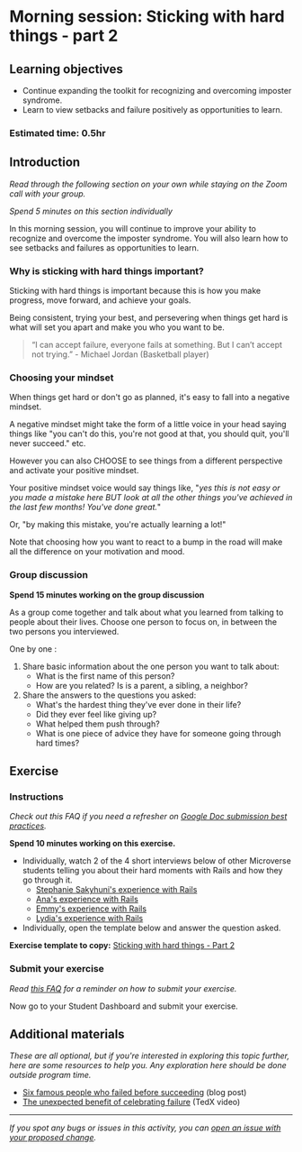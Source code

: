 # Morning session: Sticking with hard things - part 2

## Learning objectives

- Continue expanding the toolkit for recognizing and overcoming imposter syndrome.
- Learn to view setbacks and failure positively as opportunities to learn.

### **Estimated time**: 0.5hr

## Introduction

*Read through the following section on your own while staying on the Zoom call with your group.* 

*Spend 5 minutes on this section individually*

In this morning session, you will continue to improve your ability to recognize and overcome the imposter syndrome. You will also learn how to see setbacks and failures as opportunities to learn.

### Why is sticking with hard things important?

Sticking with hard things is important because this is how you make progress, move forward, and achieve your goals. 

Being consistent, trying your best, and persevering when things get hard is what will set you apart and make you who you want to be. 

> “I can accept failure, everyone fails at something. But I can’t accept not trying.” - Michael Jordan (Basketball player)

### Choosing your mindset

When things get hard or don't go as planned, it's easy to fall into a negative mindset. 

A negative mindset might take the form of a little voice in your head saying things like "you can't do this, you're not good at that, you should quit, you'll never succeed." etc. 

However you can also CHOOSE to see things from a different perspective and activate your positive mindset. 

Your positive mindset voice would say things like, "*yes this is not easy or you made a mistake here BUT look at all the other things you've achieved in the last few months! You've done great.*" 

Or, "by making this mistake, you're actually learning a lot!" 

Note that choosing how you want to react to a bump in the road will make all the difference on your motivation and mood. 

### Group discussion

**Spend 15 minutes working on the group discussion**

As a group come together and talk about what you learned from talking to people about their lives. Choose one person to focus on, in between the two persons you interviewed. 

One by one : 

1. Share basic information about the one person you want to talk about: 
    - What is the first name of this person?
    - How are you related? Is is a parent, a sibling, a neighbor?
2. Share the answers to the questions you asked:
    - What's the hardest thing they've ever done in their life?
    - Did they ever feel like giving up?
    - What helped them push through?
    - What is one piece of advice they have for someone going through hard times?

## Exercise

### Instructions

*Check out this FAQ if you need a refresher on [Google Doc submission best practices](https://microverse.zendesk.com/hc/en-us/articles/360063156813).*

**Spend 10 minutes working on this exercise.**

- Individually, watch 2 of the 4 short interviews below of other Microverse students telling you about their hard moments with Rails and how they go through it.
    - [Stephanie Sakyhuni's experience with Rails](https://drive.google.com/file/d/12pbA1VOdEq9hppHqECfRB1M8xzOQWdqY/view?usp=sharing)
    - [Ana's experience with Rails](https://drive.google.com/file/d/1c1dLRDsrMMTIJANTr677ZA9SkXg0Yyda/view?usp=sharing)
    - [Emmy's experience with Rails](https://drive.google.com/file/d/1rUooygTedfsu_UcgSr41qWCCMuM63CpT/view?usp=sharing)
    - [Lydia's experience with Rails](https://drive.google.com/file/d/17UXD_Qrww7KIdZOjnoie895cPTdGtq0E/view?usp=sharing)
- Individually, open the template below and answer the question asked.

**Exercise template to copy:** [Sticking with hard things - Part 2](https://docs.google.com/document/d/1vJhrPTqW4q7GzDJdeVIMb3BdK_NyGXWDazUhUDlzxB0/edit?usp=sharing) 

### Submit your exercise

*Read [this FAQ](https://microverse.zendesk.com/hc/en-us/articles/360061344234) for a reminder on how to submit your exercise.* 

Now go to your Student Dashboard and submit your exercise.

## Additional materials

*These are all optional, but if you're interested in exploring this topic further, here are some resources to help you. Any exploration here should be done outside program time.*

- [Six famous people who failed before succeeding](https://propertyupdate.com.au/six-famous-people-who-failed-before-succeeding/) (blog post)
- [The unexpected benefit of celebrating failure](https://www.ted.com/talks/astro_teller_the_unexpected_benefit_of_celebrating_failure?referrer=playlist-the_benefits_of_failure) (TedX video)


------

_If you spot any bugs or issues in this activity, you can [open an issue with your proposed change](https://github.com/microverseinc/curriculum-transversal-skills/blob/main/git-github/articles/open_issue.md)._

